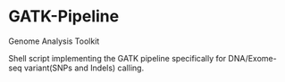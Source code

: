 # GATK-Pipeline
Genome Analysis Toolkit

Shell script implementing the GATK pipeline specifically for DNA/Exome-seq variant(SNPs and Indels) calling. 
